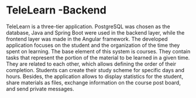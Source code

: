 # TeleLearn -Backend
TeleLearn is a three-tier application. PostgreSQL was chosen as the database, Java and Spring Boot were used in the backend layer, while the frontend layer was made in the Angular framework. The developed application focuses on the student and the organization of the time they spent on learning. The base element of this system is courses. They contain tasks that represent the portion of the material to be learned in a given time. They are related to each other, which allows defining the order of their completion. Students can create their study scheme for specific days and hours. Besides, the application allows to display statistics for the student, share materials as files, exchange information on the course post board, and send private messages.
